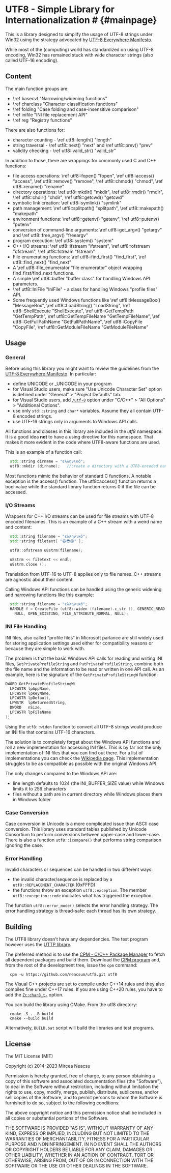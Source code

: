 ﻿# UTF8 - Simple Library for Internationalization # {#mainpage}

This is a library designed to simplify the usage of UTF-8 strings under Win32 using the strategy advocated by [UTF-8 Everywhere Manifesto](http://utf8everywhere.org/).

While most of the (computing) world has standardized on using UTF-8 encoding,
Win32 has remained stuck with wide character strings (also called UTF-16 encoding).

## Content
The main function groups are:
- \ref basecvt "Narrowing/widening functions"
- \ref charclass "Character classification functions"
- \ref folding  "Case folding and case-insensitive comparison" 
- \ref inifile "INI file replacement API"
- \ref reg "Registry functions"

There are also functions for:
- character counting - \ref utf8::length() "length"
- string traversal - \ref utf8::next() "next" and \ref utf8::prev() "prev"
- validity checking - \ref utf8::valid_str() "valid_str"

In addition to those, there are wrappings for commonly used C and C++ functions:
- file access operations: \ref utf8::fopen() "fopen", \ref utf8::access() "access", 
\ref utf8::remove() "remove", \ref utf8::chmod() "chmod", \ref utf8::rename() "rename"
- directory operations: \ref utf8::mkdir() "mkdir", \ref utf8::rmdir() "rmdir", 
\ref utf8::chdir() "chdir", \ref utf8::getcwd() "getcwd"
- symbolic link creation: \ref utf8::symlink() "symlink"
- path management: \ref utf8::splitpath() "splitpath", \ref utf8::makepath() "makepath"
- environment functions: \ref utf8::getenv() "getenv", \ref utf8::putenv() "putenv"
- conversion of command-line arguments: \ref utf8::get_argv() "getargv" and \ref utf8::free_argv() "freeargv"
- program execution: \ref utf8::system() "system"
- C++ I/O streams: \ref utf8::ifstream "ifstream", \ref utf8::ofstream "ofstream", \ref utf8::fstream "fstream"
- File enumerating functions: \ref utf8::find_first() "find_first", \ref utf8::find_next() "find_next"
- A \ref utf8::file_enumerator "file enumerator" object wrapping find_first/find_next functions.
- A simple \ref utf8::buffer "buffer class" for handling Windows API parameters. 
- \ref utf8::IniFile "IniFile" - a class for handling Windows "profile files" API.
- Some frequently used Windows functions like \ref utf8::MessageBox() "MessageBox", 
\ref utf8::LoadString() "LoadString", \ref utf8::ShellExecute "ShellExecute", 
\ref utf8::GetTempPath "GetTempPath", \ref utf8::GetTempFileName "GetTempFileName", 
\ref utf8::GetFullPathName "GetFullPathName", \ref utf8::CopyFile "CopyFile",
\ref utf8::GetModuleFileName "GetModuleFileName"

## Usage
### General
Before using this library you might want to review the guidelines from the
[UTF-8 Everywhere Manifesto](http://utf8everywhere.org/). In particular:
- define UNICODE or _UNICODE in your program
- for Visual Studio users, make sure "Use Unicode Character Set" option is defined
  under "General" > "Project Defaults" tab.
- for Visual Studio users, add [`/utf-8`](https://docs.microsoft.com/en-us/cpp/build/reference/utf-8-set-source-and-executable-character-sets-to-utf-8) option under "C/C++" > "All Options" >
  "Additional Options".
- use only `std::string` and `char*` variables. Assume they all contain UTF-8
  encoded strings.
- use UTF-16 strings only in arguments to Windows API calls.

All functions and classes in this library are included in the *utf8* namespace.
It is a good idea __not__ to have a using directive for this namespace. That makes it
more evident in the code where UTF8-aware functions are used.

This is an example of a function call:
```cpp
  std::string dirname = "ελληνικό";
  utf8::mkdir (dirname);   //create a directory with a UTF8-encoded name
```
Most functions mimic the behavior of standard C functions. A notable exception is
the access() function. The utf8::access() function returns a bool value while the
standard library function returns 0 if the file can be accessed.
 
### I/O Streams
Wrappers for C++ I/O streams can be used for file streams with UTF-8 encoded filenames.
This is an example of a C++ stream with a weird name and content:
```cpp
  std::string filename = "ελληνικό";
  std::string filetext{ "😃😎😛" };

  utf8::ofstream u8strm(filename);

  u8strm << filetext << endl;
  u8strm.close ();
```
Translation from UTF-16 to UTF-8 applies only to file names. C++ streams are agnostic
about their content.

Calling Windows API functions can be handled using the generic widening and
narrowing functions like this example:
```cpp
  std::string filename = "ελληνικό";
  HANDLE f = CreateFile (utf8::widen (filename).c_str (), GENERIC_READ, 0,
    NULL, OPEN_EXISTING, FILE_ATTRIBUTE_NORMAL, NULL);
```

### INI File Handling
INI files, also called "profile files" in Microsoft parlance are still widely used for storing application settings used either for compatibility reasons or because they are simple to work with.

The problem is that the basic Windows API calls for reading and writing INI files, `GetPrivateProfileString` and `PutPrivateProfileString`, combine both the file name and the information to be read or written in one API call. As an example, here is the signature of the `GetPrivateProfileStringW` function:
```cpp
DWORD GetPrivateProfileStringW(
  LPCWSTR lpAppName,
  LPCWSTR lpKeyName,
  LPCWSTR lpDefault,
  LPWSTR  lpReturnedString,
  DWORD   nSize,
  LPCWSTR lpFileName
);
```
Using the `utf8::widen` function to convert all UTF-8 strings would produce an INI file that contains UTF-16 characters.

The solution is to completely forget about the Windows API functions and roll a new implementation for accessing INI files. This is by far not the only implementation of INI files that you can find out there. For a list of implementations you can check the [Wikipedia page](https://en.wikipedia.org/wiki/INI_file). This implementation struggles to be as compatible as possible with the original Windows API.

The only changes compared to the Windows API are:
 - line length defaults to 1024 (the INI_BUFFER_SIZE value) while Windows limits it to 256 characters
 - files without a path are in current directory while Windows places them in Windows folder

### Case Conversion
Case conversion in Unicode is a more complicated issue than ASCII case conversion.
This library uses standard tables published by Unicode Consortium to perform conversions between upper-case
and lower-case. There is also a function `utf8::icompare()` that performs string
comparison ignoring the case.

### Error Handling
Invalid characters or sequences can be handled in two different ways:
- the invalid character/sequence is replaced by a `utf8::REPLACEMENT_CHARACTER` (0xFFFD)
- the functions throw an exception `utf8::exception`. The member `utf8::exception::code` indicates what has triggered the exception.

The function `utf8::error_mode()` selects the error handling strategy. The error handling strategy is thread-safe: each thread has its own strategy.

## Building
The UTF8 library doesn't have any dependencies. The test program however uses the [UTTP library](https://github.com/neacsum/utpp).

The preferred method is to use the [CPM - C/C++ Package Manager](https://github.com/neacsum/cpm) to fetch all dependent packages and build them. Download the [CPM program](https://github.com/neacsum/cpm/releases/latest/download/cpm.exe) and, from the root of the development tree, issue the `cpm` command:
```
  cpm -u https://github.com/neacsum/utf8.git utf8
```

The Visual C++ projects are set to compile under C++14 rules and they also compiles fine under C++17 rules. If you are using C++20 rules, you have to add the [`Zc:char8_t-`](https://learn.microsoft.com/en-us/cpp/build/reference/zc-char8-t?view=msvc-170) option.

You can build the library using CMake. From the utf8 directory:
```
  cmake -S . -B build
  cmake --build build
```

Alternatively, `BUILD.bat` script will build the libraries and test programs.

## License

The MIT License (MIT)
 
Copyright (c) 2014-2023 Mircea Neacsu

Permission is hereby granted, free of charge, to any person obtaining a copy
of this software and associated documentation files (the "Software"), to deal
in the Software without restriction, including without limitation the rights
to use, copy, modify, merge, publish, distribute, sublicense, and/or sell
copies of the Software, and to permit persons to whom the Software is
furnished to do so, subject to the following conditions:

The above copyright notice and this permission notice shall be included in all
copies or substantial portions of the Software.

THE SOFTWARE IS PROVIDED "AS IS", WITHOUT WARRANTY OF ANY KIND, EXPRESS OR
IMPLIED, INCLUDING BUT NOT LIMITED TO THE WARRANTIES OF MERCHANTABILITY,
FITNESS FOR A PARTICULAR PURPOSE AND NONINFRINGEMENT. IN NO EVENT SHALL THE
AUTHORS OR COPYRIGHT HOLDERS BE LIABLE FOR ANY CLAIM, DAMAGES OR OTHER
LIABILITY, WHETHER IN AN ACTION OF CONTRACT, TORT OR OTHERWISE, ARISING FROM,
OUT OF OR IN CONNECTION WITH THE SOFTWARE OR THE USE OR OTHER DEALINGS IN THE
SOFTWARE.



